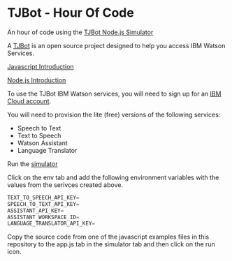 # TJBot - Hour Of Code
An hour of code using the [TJBot Node.js Simulator](https://github.com/jeancarl/tjbot-simulator)

A [TJBot](https://ibmtjbot.github.io) is an open source project designed to help you access IBM Watson Services.

[Javascript Introduction](https://developer.mozilla.org/en-US/docs/Web/JavaScript/A_re-introduction_to_JavaScript)

[Node.js Introduction](https://www.w3schools.com/nodejs/nodejs_intro.asp)

To use the TJBot IBM Watson services, you will need to sign up for an [IBM Cloud account](https://console.bluemix.net).

You will need to provision the lite (free) versions of the following services:
* Speech to Text
* Text to Speech
* Watson Assistant
* Language Translator

Run the [simulator](https://my-tjbot.mybluemix.net)

Click on the env tab and add the following environment variables with the values from the serivces created above.

```javascript
TEXT_TO_SPEECH_API_KEY=
SPEECH_TO_TEXT_API_KEY=
ASSISTANT_API_KEY=
ASSISTANT_WORKSPACE_ID=
LANGUAGE_TRANSLATOR_API_KEY=
```

Copy the source code from one of the javascript examples files in this repository to the app.js tab in the simulator tab and then click on the run icon.
